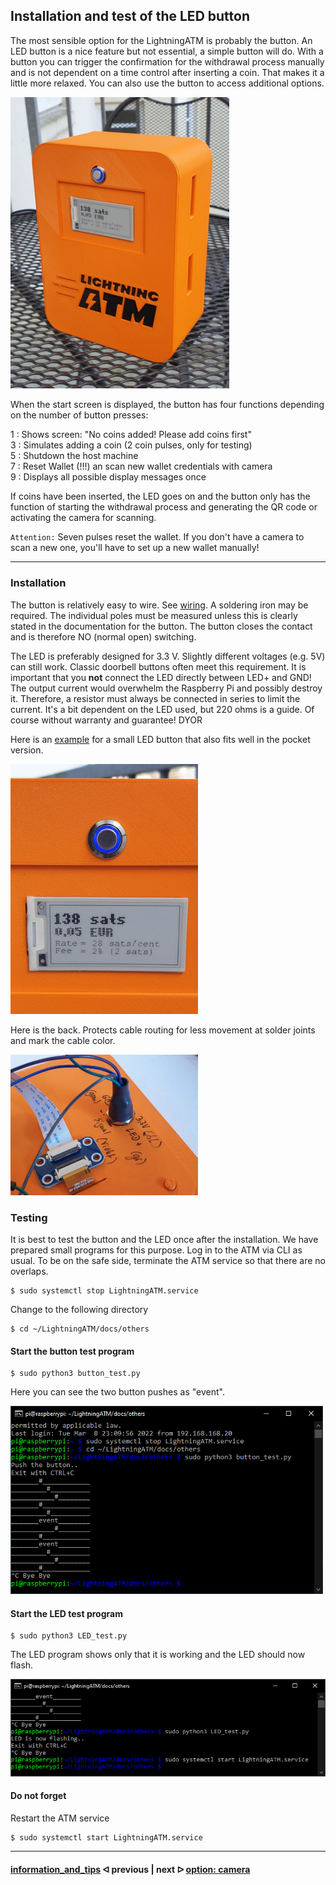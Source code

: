 ##  Installation and test of the LED button

The most sensible option for the LightningATM is probably the button. An LED button is a nice feature but not essential, a simple button will do. 
With a button you can trigger the confirmation for the withdrawal process manually and is not dependent on a time control after inserting a coin. 
That makes it a little more relaxed. You can also use the button to access additional options.

<img src="../pictures/button_ATM.jpg" width="350">

When the start screen is displayed, the button has four functions depending on the number of button presses:

1 : Shows screen: "No coins added! Please add coins first"  
3 : Simulates adding a coin (2 coin pulses, only for testing)  
5 : Shutdown the host machine  
7 : Reset Wallet (!!!) an scan new wallet credentials with camera  
9 : Displays all possible display messages once 

If coins have been inserted, the LED goes on and the button only has the function of starting the withdrawal process and generating the QR code or activating the camera for scanning.

`Attention:` Seven pulses reset the wallet. If you don't have a camera to scan a new one, you'll have to set up a new wallet manually!

---

### Installation
  
The button is relatively easy to wire. See [wiring](/docs/guide/wiring.md). A soldering iron may be required. The individual poles must be measured unless this is clearly stated in the documentation for the button. The button closes the contact and is therefore NO (normal open) switching.

The LED is preferably designed for 3.3 V. Slightly different voltages (e.g. 5V) can still work. Classic doorbell buttons often meet this requirement.
It is important that you **not** connect the LED directly between LED+ and GND! The output current would overwhelm the Raspberry Pi and possibly destroy it. Therefore, a resistor must always be connected in series to limit the current. It's a bit dependent on the LED used, but 220 ohms is a guide. Of course without warranty and guarantee! DYOR

Here is an [example](https://www.amazon.de/dp/B00UFNI47I/) for a small LED button that also fits well in the pocket version.

<img src="../pictures/button_front.jpg" width="300">

Here is the back. Protects cable routing for less movement at solder joints and mark the cable color. 

<img src="../pictures/button_back.jpg" width="300">

### Testing

It is best to test the button and the LED once after the installation. We have prepared small programs for this purpose. Log in to the ATM via CLI as usual. To be on the safe side, terminate the ATM service so that there are no overlaps.

	$ sudo systemctl stop LightningATM.service

Change to the following directory

	$ cd ~/LightningATM/docs/others

#### Start the button test program

    $ sudo python3 button_test.py
    
Here you can see the two button pushes as "event".

<img src="../pictures/button_button_test.png" width="500">

####   Start the LED test program

    $ sudo python3 LED_test.py
    
The LED program shows only that it is working and the LED should now flash.

<img src="../pictures/button_LED_test.png" width="600">

#### Do not forget

 Restart the ATM service

    $ sudo systemctl start LightningATM.service

---

#### [information_and_tips](/docs/guide/information_and_tips.md)  ᐊ  previous | next  ᐅ  [option: camera](/docs/guide/camera.md)

